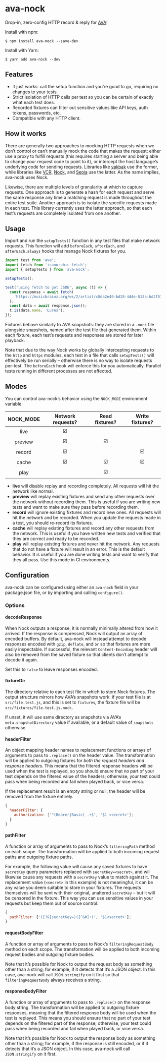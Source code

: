 # ava-nock

Drop-in, zero-config HTTP record & reply for
[AVA](https://github.com/avajs/ava)!

Install with npm:

```console
$ npm install ava-nock --save-dev
```

Install with Yarn:

```console
$ yarn add ava-nock --dev
```

## Features

- It just works: call the setup function and you’re good to go, requiring no
  changes to your tests.
- Strict isolation of HTTP calls per test so you can be certain of exactly what
  each test does.
- Recorded fixtures can filter out sensitive values like API keys, auth tokens,
  passwords, etc.
- Compatible with any HTTP client.

## How it works

There are generally two approaches to mocking HTTP requests when we don’t
control or can’t manually mock the code that makes the request: either use a
proxy to fulfill requests (this requires starting a server and being able to
change your request code to point to it), or intercept the host language’s
underlying code for sending requests. Libraries like
[yakbak](https://github.com/flickr/yakbak) use the former, while libraries like
[VCR](https://github.com/vcr/vcr), [Nock](https://github.com/node-nock/nock),
and [Sepia](https://github.com/linkedin/sepia) use the latter. As the name
implies, ava-nock uses Nock.

Likewise, there are multiple levels of granularity at which to capture requests.
One approach is to generate a hash for each request and serve the same response
any time a matching request is made throughout the entire test suite. Another
approach is to isolate the specific requests made in each test. This library
currently uses the latter approach, so that each test’s requests are completely
isolated from one another.

## Usage

Import and run the `setupTests()` function in any test files that make network
requests. This function will add `beforeEach`, `afterEach`, and
`afterEach.always` hooks that manage Nock fixtures for you.

```js
import test from 'ava';
import fetch from 'isomorphic-fetch';
import { setupTests } from 'ava-nock';

setupTests();

test('using fetch to get JSON', async (t) => {
  const response = await fetch(
    'https://musicbrainz.org/ws/2/artist/c8da2e40-bd28-4d4e-813a-bd2f51958ba8?fmt=json'
  );
  const data = await response.json();
  t.is(data.name, 'Lures');
});
```

Fixtures behave similarly to AVA snapshots: they are stored in a `.nock` file
alongside snapshots, named after the test file that generated them. Within each
fixture, each test’s requests and responses are stored for later playback.

Note that due to the way Nock works by globally intercepting requests to the
`http` and `https` modules, each test in a file that calls `setupTests()` will
effectively be run serially – otherwise there is no way to isolate requests
per-test. The `beforeEach` hook will enforce this for you automatically.
Parallel tests running in different processes are not affected.

## Modes

You can control ava-nock’s behavior using the `NOCK_MODE` environment variable.

| NOCK_MODE |    Network requests?    |     Read fixtures?      |     Write fixtures?     |
| :-------: | :---------------------: | :---------------------: | :---------------------: |
|   live    | :ballot_box_with_check: |                         |                         |
|  preview  | :ballot_box_with_check: | :ballot_box_with_check: |                         |
|  record   | :ballot_box_with_check: |                         | :ballot_box_with_check: |
|   cache   | :ballot_box_with_check: | :ballot_box_with_check: | :ballot_box_with_check: |
|   play    |                         | :ballot_box_with_check: |                         |

- **live** will disable replay and recording completely. All requests will hit
  the network like normal.
- **preview** will replay existing fixtures and send any other requests over the
  network without recording them. This is useful if you are writing new tests
  and want to make sure they pass before recording them.
- **record** will ignore existing fixtures and record new ones. All requests
  will hit the network and be recorded. When you update the requests made in a
  test, you should re-record its fixtures.
- **cache** will replay existing fixtures and record any other requests from the
  network. This is useful if you have written new tests and verified that they
  are correct and ready to be recorded.
- **play** will replay existing fixtures and never hit the network. Any requests
  that do not have a fixture will result in an error. This is the default
  behavior. It is useful if you are done writing tests and want to verify that
  they all pass. Use this mode in CI environments.

## Configuration

ava-nock can be configured using either an `ava-nock` field in your package.json
file, or by importing and calling `configure()`.

### Options

#### decodeResponse

When Nock outputs a response, it is normally minimally altered from how it
arrived. If the response is compressed, Nock will output an array of encoded
buffers. By default, ava-nock will instead attempt to decode responses encoded
with `gzip`, `deflate`, and `br` so that fixtures are more easily inspectable.
If successful, the relevant `Content-Encoding` header will also be removed from
the saved fixture so that clients don’t attempt to decode it again.

Set this to `false` to leave responses encoded.

#### fixtureDir

The directory relative to each test file in which to store Nock fixtures. The
output structure mirrors how AVA’s snapshots work: if your test file is at
`src/file.test.js`, and this is set to `fixtures`, the fixture file will be
`src/fixtures/file.test.js.nock`.

If unset, it will use same directory as snapshots via AVA’s
`meta.snapshotDirectory` value if available, or a default value of `snapshots`
otherwise.

#### headerFilter

An object mapping header names to replacement functions or arrays of arguments
to pass to `.replace()` on the header value. The transformation will be applied
to outgoing fixtures for _both the request headers and response headers_. This
means that the filtered response headers will be used when the test is replayed,
so you should ensure that no part of your test depends on the filtered value of
the headers; otherwise, your test could pass when being recorded and fail when
played back, or vice versa.

If the replacement result is an empty string or null, the header will be removed
from the fixture entirely.

```js
{
  headerFilter: {
    authorization: ['^(Bearer|Basic) .+$', '$1 <secret>'];
  }
}
```

#### pathFilter

A function or array of arguments to pass to Nock’s `filteringPath` method on
each scope. The transformation will be applied to both incoming request paths
and outgoing fixture paths.

For example, the following value will cause any saved fixtures to have
`secretKey` query parameters replaced with `secretKey=<secret>`, and will
likewise cause any requests with a `secretKey` value to match against it. The
replacement value (`<secret>` in this example) is not meaningful, it can be any
value you deem suitable to store in your fixtures. The requests themselves will
be sent with their original, unaltered `secretKey` – but it will be censored in
the fixture. This way you can use sensitive values in your requests but keep
them out of source control.

```js
{
  pathFilter: ['([?&]secretKey=)([^&#]+)', '$1<secret>'];
}
```

#### requestBodyFilter

A function or array of arguments to pass to Nock’s `filteringRequestBody` method
on each scope. The transformation will be applied to both incoming request
bodies and outgoing fixture bodies.

Note that it’s possible for Nock to output the request body as something other
than a string; for example, if it detects that it’s a JSON object. In this case,
ava-nock will call `JSON.stringify` on it first so that `filteringRequestBody`
always receives a string.

#### responseBodyFilter

A function or array of arguments to pass to `.replace()` on the response body
string. The transformation will be applied to outgoing fixture responses,
meaning that the filtered response body will be used when the test is replayed.
This means you should ensure that no part of your test depends on the filtered
part of the response; otherwise, your test could pass when being recorded and
fail when played back, or vice versa.

Note that it’s possible for Nock to output the response body as something other
than a string; for example, if the response is still encoded, or if it detects
that it’s a JSON object. In this case, ava-nock will call `JSON.stringify` on it
first.

